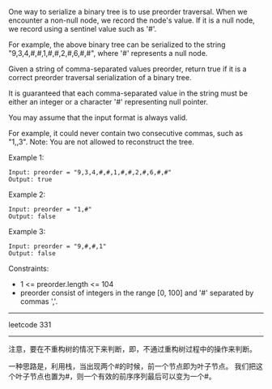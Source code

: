 One way to serialize a binary tree is to use preorder traversal. When we encounter a non-null node, we record the node's value. If it is a null node, we record using a sentinel value such as '#'.


For example, the above binary tree can be serialized to the string "9,3,4,#,#,1,#,#,2,#,6,#,#", where '#' represents a null node.

Given a string of comma-separated values preorder, return true if it is a correct preorder traversal serialization of a binary tree.

It is guaranteed that each comma-separated value in the string must be either an integer or a character '#' representing null pointer.

You may assume that the input format is always valid.

For example, it could never contain two consecutive commas, such as "1,,3".
Note: You are not allowed to reconstruct the tree.



Example 1:

```
Input: preorder = "9,3,4,#,#,1,#,#,2,#,6,#,#"
Output: true
```

Example 2:

```
Input: preorder = "1,#"
Output: false
```

Example 3:

```
Input: preorder = "9,#,#,1"
Output: false
```

Constraints:
 - 1 <= preorder.length <= 104
 - preorder consist of integers in the range [0, 100] and '#' separated by commas ','.

----

leetcode 331

----

注意，要在不重构树的情况下来判断，即，不通过重构树过程中的操作来判断。

一种思路是，利用栈，当出现两个#的时候，前一个节点即为叶子节点。
我们把这个叶子节点也置为#，则一个有效的前序序列最后可以变为一个#。


